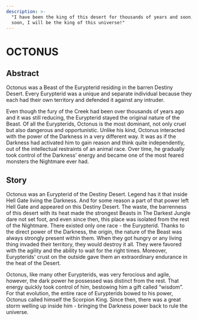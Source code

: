 ```yaml
---
description: >-
  "I have been the king of this desert for thousands of years and soon, very
  soon, I will be the king of this universe!"
---
```


# OCTONUS

## Abstract

Octonus was a Beast of the Eurypterid residing in the barren Destiny Desert. Every Eurypterid was a unique and separate individual because they each had their own territory and defended it against any intruder.

Even though the fury of the Creek had been over thousands of years ago and it was still reducing, the Eurypterid stayed the original nature of the Beast. Of all the Eurypterids, Octonus is the most dominant, not only cruel but also dangerous and opportunistic. Unlike his kind, Octonus interacted with the power of the Darkness in a very different way. It was as if the Darkness had activated him to gain reason and think quite independently, out of the intellectual restraints of an animal race. Over time, he gradually took control of the Darkness' energy and became one of the most feared monsters the Nightmare ever had.&#x20;

## Story

Octonus was an Eurypterid of the Destiny Desert. Legend has it that inside Hell Gate living the Darkness. And for some reason a part of that power left Hell Gate and appeared on this Destiny Desert. The waste, the barrenness of this desert with its heat made the strongest Beasts in The Darkest Jungle dare not set foot, and even since then, this place was isolated from the rest of the Nightmare. There existed only one race - the Eurypterid. Thanks to the direct power of the Darkness, the origin, the nature of the Beast was always strongly present within them. When they got hungry or any living thing invaded their territory, they would destroy it all. They were favored with the agility and the ability to wait for the right times. Moreover, Eurypterids' crust on the outside gave them an extraordinary endurance in the heat of the Desert.

Octonus, like many other Eurypterids, was very ferocious and agile, however, the dark power he possessed was distinct from the rest. That energy quickly took control of him, bestowing him a gift called “wisdom”. For that evolution, the entire race of Eurypterids bowed to his power, Octonus called himself the Scorpion King. Since then, there was a great storm welling up inside him - bringing the Darkness power back to rule the universe.
